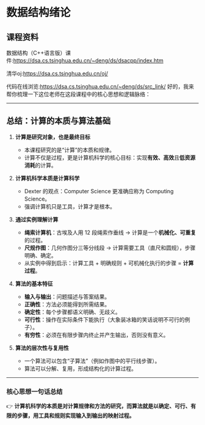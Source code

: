 # 数据结构绪论

## 课程资料
数据结构（C++语言版）课件:https://dsa.cs.tsinghua.edu.cn/~deng/ds/dsacpp/index.htm

清华oj:https://dsa.cs.tsinghua.edu.cn/oj/

代码在线浏览:https://dsa.cs.tsinghua.edu.cn/~deng/ds/src_link/
好的，我来帮你梳理一下这位老师在这段课程中的核心思想和逻辑脉络：

---

## 总结：计算的本质与算法基础

1. **计算是研究对象，也是最终目标**

   * 本课程研究的是“计算”的本质和规律。
   * 计算不仅是过程，更是计算机科学的核心目标：实现**有效、高效**且**低资源消耗**的计算。

2. **计算机科学本质是计算科学**

   * Dexter 的观点：Computer Science 更准确应称为 Computing Science。
   * 强调计算机只是工具，计算才是根本。

3. **通过实例理解计算**

   * **绳索计算机**：古埃及人用 12 段绳索作垂线 → 计算是一个**机械化、可重复**的过程。
   * **尺规作图**：几何作图分三等分线段 → 计算需要工具（直尺和圆规），步骤明确、确定。
   * 从实例中得到启示：计算工具 + 明确规则 + 可机械化执行的步骤 = **计算过程**。

4. **算法的基本特征**

   * **输入与输出**：问题描述与答案结果。
   * **正确性**：方法必须能得到所需结果。
   * **确定性**：每个步骤都语义明确、无歧义。
   * **可行性**：操作在实际条件下能执行（大象装冰箱的笑话说明不可行的例子）。
   * **有穷性**：必须在有限步骤内终止并产生输出，否则没有意义。

5. **算法的层次性与复用性**

   * 一个算法可以包含“子算法”（例如作图中的平行线步骤）。
   * 算法可以分解、复用，形成结构化的计算过程。

---

### 核心思想一句话总结

👉 **计算机科学的本质是对计算规律和方法的研究，而算法就是以确定、可行、有限的步骤，用工具和规则实现输入到输出的映射过程。**

